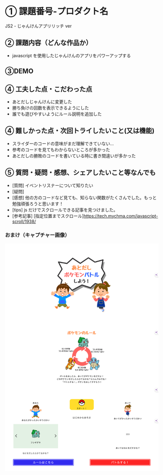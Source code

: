 # ① 課題番号-プロダクト名

JS2 - じゃんけんアプリリッチ ver

## ② 課題内容（どんな作品か）

- javascript を使用したじゃんけんのアプリをパワーアップする

## ③DEMO

## ④ 工夫した点・こだわった点

- あとだしじゃんけんに変更した
- 勝ち負けの回数を表示できるようにした
- 誰でも遊びやすいようにルール説明を追加した

## ④ 難しかった点・次回トライしたいこと(又は機能)

- スライダーのコードの意味がまだ理解できていない…
- 参考のコードを見てもわからないところが多かった
- あとだしの勝敗のコードを書いている時に書き間違いが多かった

## ⑤ 質問・疑問・感想、シェアしたいこと等なんでも

- [質問] イベントリスナーについて知りたい
- [疑問]
- [感想] 他の方のコードなど見ても、知らない関数がたくさんでした。もっと勉強頑張ろうと思います！
- [tips] js だけでスクロールできる記事を見つけました。
- [参考記事] [指定位置までスクロール]https://tech.mychma.com/javascript-scroll/1938/

### おまけ（キャプチャー画像）

![top page capture](./img/top_image.png)
